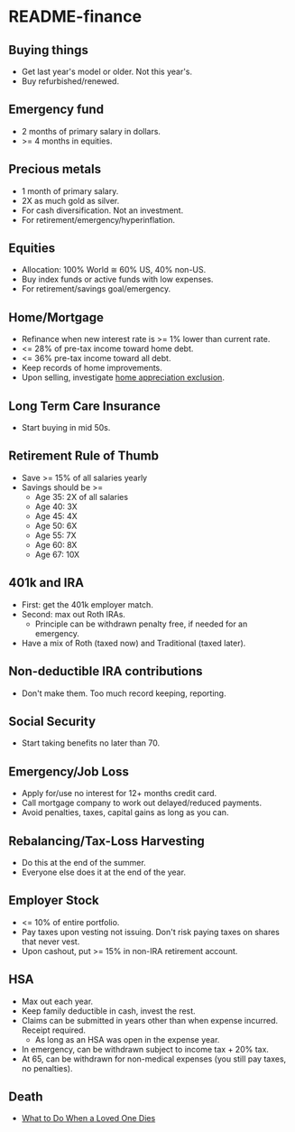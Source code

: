 # README-finance

## Buying things
* Get last year's model or older. Not this year's.
* Buy refurbished/renewed.

## Emergency fund

* 2 months of primary salary in dollars.
* &gt;= 4 months in equities.

## Precious metals

* 1 month of primary salary.
* 2X as much gold as silver.
* For cash diversification. Not an investment.
* For retirement/emergency/hyperinflation.

## Equities

* Allocation: 100% World &cong; 60% US, 40% non-US.
* Buy index funds or active funds with low expenses.
* For retirement/savings goal/emergency.

## Home/Mortgage

* Refinance when new interest rate is &gt;= 1% lower than current rate.
* &lt;= 28% of pre-tax income toward home debt.
* &lt;= 36% pre-tax income toward all debt.
* Keep records of home improvements.
* Upon selling, investigate [home appreciation exclusion](https://wallethacks.com/selling-home-capital-gains-exclusion/).

## Long Term Care Insurance

* Start buying in mid 50s.

## Retirement Rule of Thumb
* Save &gt;= 15% of all salaries yearly
* Savings should be &gt;=
  * Age 35: 2X of all salaries
  * Age 40: 3X
  * Age 45: 4X
  * Age 50: 6X
  * Age 55: 7X
  * Age 60: 8X
  * Age 67: 10X

## 401k and IRA

* First: get the 401k employer match.
* Second: max out Roth IRAs.
  * Principle can be withdrawn penalty free, if needed for an emergency.
* Have a mix of Roth (taxed now) and Traditional (taxed later).

## Non-deductible IRA contributions

* Don't make them. Too much record keeping, reporting.

## Social Security

* Start taking benefits no later than 70.

## Emergency/Job Loss

* Apply for/use no interest for 12+ months credit card.
* Call mortgage company to work out delayed/reduced payments.
* Avoid penalties, taxes, capital gains as long as you can.

## Rebalancing/Tax-Loss Harvesting

* Do this at the end of the summer.
* Everyone else does it at the end of the year.

## Employer Stock

* &lt;= 10% of entire portfolio.
* Pay taxes upon vesting not issuing. Don't risk paying taxes on shares that never vest.
* Upon cashout, put &gt;= 15% in non-IRA retirement account.

## HSA

* Max out each year.
* Keep family deductible in cash, invest the rest.
* Claims can be submitted in years other than when expense incurred. Receipt required.
  * As long as an HSA was open in the expense year.
* In emergency, can be withdrawn subject to income tax + 20% tax.
* At 65, can be withdrawn for non-medical expenses (you still pay taxes, no penalties).

## Death

* [What to Do When a Loved One Dies](https://web.archive.org/web/20231024030908/https://wallethacks.com/what-to-do-when-loved-one-dies/)
